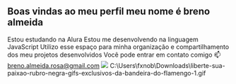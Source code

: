 ## Boas vindas ao meu perfil  meu nome é breno almeida
Estou estudando na Alura
Estou me desenvolvendo na linguagem JavaScript
Utilizo esse espaço para minha organização e compartilhamento dos meu projetos desenvolvidos
Você pode entrar em contato comigo 📫
breno.almeida.rosa@gmail.com
![](link)
C:\Users\fxnob\Downloads\liberte-sua-paixao-rubro-negra-gifs-exclusivos-da-bandeira-do-flamengo-1.gif
<!--
**brenoalmeidarosa/brenoalmeidarosa** is a ✨ _special_ ✨ repository because its `README.md` (this file) appears on your GitHub profile.

Here are some ideas to get you started:

- 🔭 I’m currently working on ...
- 🌱 I’m currently learning ...
- 👯 I’m looking to collaborate on ...
- 🤔 I’m looking for help with ...
- 💬 Ask me about ...
- 📫 How to reach me: ...
- 😄 Pronouns: ...
- ⚡ Fun fact: ...
-->
